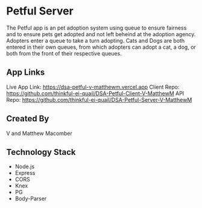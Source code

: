 # Petful Server

The Petful app is an pet adoption system using queue to ensure fairness and to ensure pets get adopted and not left beheind at the adoption agency. Adopters enter a queue to take a turn adopting. Cats and Dogs are both entered in their own queues, from which adopters can adopt a cat, a dog, or both from the front of their respective queues.

## App Links

Live App Link: https://dsa-petful-v-matthewm.vercel.app
Client Repo: https://github.com/thinkful-ei-quail/DSA-Petful-Client-V-MatthewM
API Repo: https://github.com/thinkful-ei-quail/DSA-Petful-Server-V-MatthewM

## Created By

V
and
Matthew Macomber

## Technology Stack

- Node.js
- Express
- CORS
- Knex
- PG
- Body-Parser